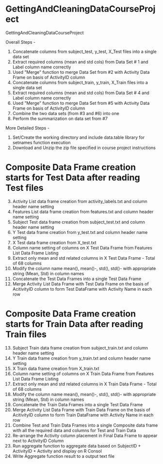 GettingAndCleaningDataCourseProject
===================================

GettingAndCleaningDataCourseProject

Overall Steps -

1. Concatenate columns from subject_test, y_test, X_Test files into a single data set
2. Extract required columns (mean and std cols) from Data Set # 1 and Label column name correctly
3. Used "Merge" function to merge Data Set from #2 with Activity Data Frame on basis of ActivityID column
4. Concatenate columns from subject_train, y_train, X_Train files into a single data set
5. Extract required columns (mean and std cols) from Data Set # 4 and Label column name correctly
6. Used "Merge" function to merge Data Set from #5 with Activity Data Frame on basis of ActivityID column
7. Combine the two data sets (from #3 and #6) into one
8. Perform the summarization on data set from #7

More Detailed Steps -

1. Set/Create the working directory and include data.table library for setnames function execution
2. Download and Unzip the zip file specified in course project instructions

# Composite Data Frame creation starts for Test Data after reading Test files

3. Activity List data frame creation from activity_labels.txt and column header name setting
4.  Features List data frame creation from features.txt and column header name setting
5.  Subject Test data frame creation from subject_test.txt and column header name setting
6.  Y Test data frame creation from y_test.txt and column header name setting
7.  X Test data frame creation from X_test.txt
8.  Column name setting of columns on X Test Data Frame from Features List Data Frame Listing
9.  Extract only mean and std related columns in X Test Data Frame - Total of 68 columns
10.  Modify the column name mean(), mean()-, std(), std()- with appropriate string (Mean, Std) in column names
11.  Concatenate the Test Data Frames into a single Test Data Frame
12.  Merge Activity List Data Frame with Test Data Frame on the basis of AcitivityID column to form Test DataFrame with Activity Name in each row

#  Composite Data Frame creation starts for Train Data after reading Train files

13.  Subject Train data frame creation from subject_train.txt and column header name setting
14.  Y Train data frame creation from y_train.txt and column header name setting
15.  X Train data frame creation from X_train.txt
16.  Column name setting of columns on X Train Data Frame from Features List Data Frame Listing 
17.  Extract only mean and std related columns in X Train Data Frame  - Total of 68 columns
18.  Modify the column name mean(), mean()-, std(), std()- with appropriate string (Mean, Std) in column names
19.  Concatenate the Train Data Frames into a single Test Data Frame
20.  Merge Activity List Data Frame with Train Data Frame on the basis of AcitivityID column to form Train DataFrame with Activity Name in each row
21.  Combine Test and Train Data Frames into a single Composite data frame with all the required data and columns for Test and Train Data 
22.  Re-arrange the Activity column placement in Final Data Frame to appear next to ActivityID Column
23.  Run aggregate function to aggregate data based on SubjectID + ActivityID + Activity and display on R Consol
24.  Write Aggregate function result to a output text file
